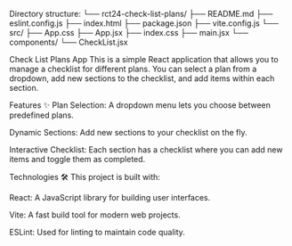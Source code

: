 Directory structure:
└── rct24-check-list-plans/
    ├── README.md
    ├── eslint.config.js
    ├── index.html
    ├── package.json
    ├── vite.config.js
    └── src/
        ├── App.css
        ├── App.jsx
        ├── index.css
        ├── main.jsx
        └── components/
            └── CheckList.jsx

Check List Plans App
This is a simple React application that allows you to manage a checklist for different plans. You can select a plan from a dropdown, add new sections to the checklist, and add items within each section.

Features ✨
Plan Selection: A dropdown menu lets you choose between predefined plans.

Dynamic Sections: Add new sections to your checklist on the fly.

Interactive Checklist: Each section has a checklist where you can add new items and toggle them as completed.

Technologies 🛠️
This project is built with:

React: A JavaScript library for building user interfaces.

Vite: A fast build tool for modern web projects.

ESLint: Used for linting to maintain code quality.